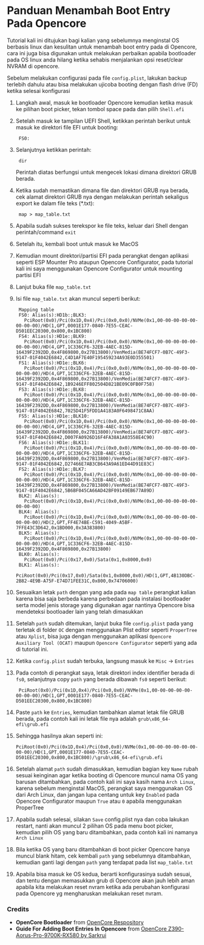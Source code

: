 # Panduan Menambah Boot Entry Pada Opencore

Tutorial kali ini ditujukan bagi kalian yang sebelumnya menginstal OS berbasis linux dan kesulitan untuk menambah boot entry pada di Opencore, cara ini juga bisa digunakan untuk melakukan perbaikan apabila bootloader pada OS linux anda hilang ketika sehabis menjalankan opsi reset/clear NVRAM di opencore.

Sebelum melakukan configurasi pada file `config.plist`, lakukan backup terlebih dahulu atau bisa melakukan ujicoba booting dengan flash drive (FD) ketika selesai konfigurasi

1. Langkah awal, masuk ke bootloader Opencore kemudian ketika masuk ke pilihan boot picker, tekan tombol space pada dan pilih `Shell.efi`
2. Setelah masuk ke tampilan UEFI Shell, ketikkan perintah berikut untuk masuk ke direktori file EFI untuk booting:
    
        FS0:
3. Selanjutnya ketikkan perintah:

        dir

    Perintah diatas berfungsi untuk mengecek lokasi dimana direktori GRUB berada.
4. Ketika sudah memastikan dimana file dan direktori GRUB nya berada, cek alamat direktori GRUB nya dengan melakukan perintah sekaligus export ke dalam file teks (*.txt):
    
        map > map_table.txt

5. Apabila sudah sukses terekspor ke file teks, keluar dari Shell dengan perintah/command `exit`
6. Setelah itu, kembali boot untuk masuk ke MacOS
7. Kemudian mount direktori/partisi EFI pada perangkat dengan aplikasi seperti ESP Mounter Pro ataupun Opencore Configurator, pada tutorial kali ini saya menggunakan Opencore Configurator untuk mounting partisi EFI
8. Lanjut buka file ```map_table.txt```
9. Isi file `map_table.txt` akan muncul seperti berikut:
    
        Mapping table
        FS0: Alias(s):HD1b:;BLK3:
          PciRoot(0x0)/Pci(0x1D,0x4)/Pci(0x0,0x0)/NVMe(0x1,00-00-00-00-00-00-00-00)/HD(1,GPT,0001E177-0840-7E55-CEAC-D501EEC20300,0x800,0x1BC800)
        FS4: Alias(s):HD1e:;BLK9:
          PciRoot(0x0)/Pci(0x1D,0x4)/Pci(0x0,0x0)/NVMe(0x1,00-00-00-00-00-00-00-00)/HD(4,GPT,1C336CF6-32EB-4AEC-815D-16439F2392DD,0x4F869800,0x27B13800)/VenMedia(BE74FCF7-0B7C-49F3-9147-01F4042E6842,C4D1AF7E40F195459234A93E0D355501)
        FS1: Alias(s):HD1e:;BLK6:
          PciRoot(0x0)/Pci(0x1D,0x4)/Pci(0x0,0x0)/NVMe(0x1,00-00-00-00-00-00-00-00)/HD(4,GPT,1C336CF6-32EB-4AEC-815D-16439F2392DD,0x4F869800,0x27B13800)/VenMedia(BE74FCF7-0B7C-49F3-9147-01F4042E6842,1B9246EFF802504D821BE09C0FB0F758)
        FS3: Alias(s):HD1e:;BLK8:
          PciRoot(0x0)/Pci(0x1D,0x4)/Pci(0x0,0x0)/NVMe(0x1,00-00-00-00-00-00-00-00)/HD(4,GPT,1C336CF6-32EB-4AEC-815D-16439F2392DD,0x4F869800,0x27B13800)/VenMedia(BE74FCF7-0B7C-49F3-9147-01F4042E6842,7025D41F5FDD1A4183A0F6498471C8AA)
        FS5: Alias(s):HD1e:;BLK10:
          PciRoot(0x0)/Pci(0x1D,0x4)/Pci(0x0,0x0)/NVMe(0x1,00-00-00-00-00-00-00-00)/HD(4,GPT,1C336CF6-32EB-4AEC-815D-16439F2392DD,0x4F869800,0x27B13800)/VenMedia(BE74FCF7-0B7C-49F3-9147-01F4042E6842,D007FA0926D16F4FA38A1A03558E4C90)
        FS6: Alias(s):HD1e:;BLK11:
          PciRoot(0x0)/Pci(0x1D,0x4)/Pci(0x0,0x0)/NVMe(0x1,00-00-00-00-00-00-00-00)/HD(4,GPT,1C336CF6-32EB-4AEC-815D-16439F2392DD,0x4F869800,0x27B13800)/VenMedia(BE74FCF7-0B7C-49F3-9147-01F4042E6842,D27466E7AB3CB643A9A61ED44D91E83C)
        FS2: Alias(s):HD1e:;BLK7:
          PciRoot(0x0)/Pci(0x1D,0x4)/Pci(0x0,0x0)/NVMe(0x1,00-00-00-00-00-00-00-00)/HD(4,GPT,1C336CF6-32EB-4AEC-815D-16439F2392DD,0x4F869800,0x27B13800)/VenMedia(BE74FCF7-0B7C-49F3-9147-01F4042E6842,5B6BF045CA66AD42BF09149EB677A89D)
        BLK2: Alias(s):
          PciRoot(0x0)/Pci(0x1D,0x4)/Pci(0x0,0x0)/NVMe(0x1,00-00-00-00-00-00-00-00)
        BLK4: Alias(s):
          PciRoot(0x0)/Pci(0x1D,0x4)/Pci(0x0,0x0)/NVMe(0x1,00-00-00-00-00-00-00-00)/HD(2,GPT,FF4E74BE-C591-4049-A5BF-7FFE43C3D642,0x1BD000,0x3A383800)
        BLK5: Alias(s):
          PciRoot(0x0)/Pci(0x1D,0x4)/Pci(0x0,0x0)/NVMe(0x1,00-00-00-00-00-00-00-00)/HD(4,GPT,1C336CF6-32EB-4AEC-815D-16439F2392DD,0x4F869800,0x27B13800)
        BLK0: Alias(s):
          PciRoot(0x0)/Pci(0x17,0x0)/Sata(0x1,0x8000,0x0)
        BLK1: Alias(s):
          PciRoot(0x0)/Pci(0x17,0x0)/Sata(0x1,0x8000,0x0)/HD(1,GPT,4B130DBC-2B82-4E9B-A75F-E74D71FEE31C,0x800,0x74706000)

10. Sesuaikan letak `path` dengan yang ada pada `map table` perangkat kalian karena bisa saja berbeda karena perbedaan pada instalasi bootloader serta model jenis storage yang digunakan agar nantinya Opencore bisa mendeteksi bootloader lain yang telah dimasukkan
11. Setelah `path` sudah ditemukan, lanjut buka file `config.plist` pada yang terletak di folder `OC` dengan menggunakan Plist editor seperti `ProperTree` atau `Xplist`, bisa juga dengan menggunakan aplikasi `Opencore Auxiliary Tool (OCAT)` maupun `Opencore Configurator` seperti yang ada di tutorial ini.
12. Ketika `config.plist` sudah terbuka, langsung masuk ke `Misc` -> `Entries`
13. Pada contoh di perangkat saya, letak direktori index identifier berada di `fs0`, selanjutnya copy `path` yang berada dibawah `fs0` seperti berikut:

         PciRoot(0x0)/Pci(0x1D,0x4)/Pci(0x0,0x0)/NVMe(0x1,00-00-00-00-00-00-00-00)/HD(1,GPT,0001E177-0840-7E55-CEAC-D501EEC20300,0x800,0x1BC800)
14. Paste `path` ke `Entries`, kemudian tambahkan alamat letak file GRUB berada, pada contoh kali ini letak file nya adalah `grub\x86_64-efi\grub.efi`
15. Sehingga hasilnya akan seperti ini:
    
        PciRoot(0x0)/Pci(0x1D,0x4)/Pci(0x0,0x0)/NVMe(0x1,00-00-00-00-00-00-00-00)/HD(1,GPT,0001E177-0840-7E55-CEAC-D501EEC20300,0x800,0x1BC800)/\grub\x86_64-efi\grub.efi

16. Setelah alamat `path` sudah dimasukkan, kemudian bagian key `Name` rubah sesuai keinginan agar ketika booting di Opencore muncul nama OS yang barusan ditambahkan, pada contoh kali ini saya kasih nama `Arch Linux`, karena sebelum menginstal MacOS, perangkat saya menggunakan OS dari Arch Linux, dan jangan lupa centang untuk key `Enabled` pada Opencore Configurator maupun `True` atau `0` apabila menggunakan ProperTree
17. Apabila sudah selesai, silakan `Save` config.plist nya dan coba lakukan restart, nanti akan muncul 2 pilihan OS pada menu boot picker, kemudian pilih OS yang baru ditambahkan, pada contoh kali ini namanya `Arch Linux`
18. Bila ketika OS yang baru ditambahkan di boot picker Opencore hanya muncul blank hitam, cek kembali `path` yang sebelumnya ditambahkan, kemudian ganti lagi dengan `path` yang terdapat pada list `map_table.txt`
19. Apabila bisa masuk ke OS kedua, berarti konfigurasinya sudah sesuai, dan tentu dengan memasukkan grub di Opencore akan jauh lebih aman apabila kita melakukan reset nvram ketika ada perubahan konfigurasi pada Opencore yg mengharuskan melakukan reset nvram.




### Credits

* **OpenCore Bootloader** from [OpenCore Respository](https://dortania.github.io/builds/?viewall=true)
* **Guide For Adding Boot Entries In Opencore** from [OpenCore Z390-Aorus-Pro-9700K-RX580 by Sarkrui](https://github.com/sarkrui/Hackintosh-Z390-Aorus-Pro-9700K-RX580/wiki/How-to-add-a-boot-entry-in-OpenCore)